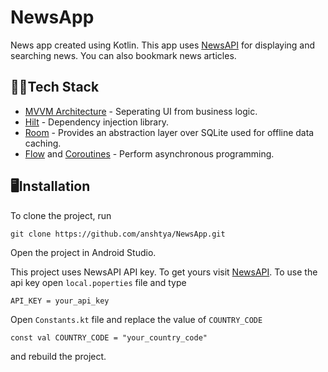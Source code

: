 

# NewsApp

News app created using Kotlin. This app uses [NewsAPI](https://newsapi.org/) for displaying and searching news. You can also bookmark news articles.

## 👨‍💻Tech Stack
- <a href="https://developer.android.com/topic/architecture#recommended-app-arch">MVVM Architecture</a> - Seperating UI from business logic.
- <a href="https://developer.android.com/training/dependency-injection/hilt-android">Hilt</a> - Dependency injection library.
- <a href="https://developer.android.com/training/data-storage/room">Room</a> - Provides an abstraction layer over SQLite used for offline data caching.
- <a href="https://developer.android.com/kotlin/flow">Flow</a> and <a href="https://developer.android.com/kotlin/coroutines">Coroutines</a> - Perform asynchronous programming.

## 🖥️Installation

To clone the project, run

```
git clone https://github.com/anshtya/NewsApp.git
```
Open the project in Android Studio.

This project uses NewsAPI API key. To get yours visit [NewsAPI](https://newsapi.org/). To use the api key open `local.poperties` file and type
```
API_KEY = your_api_key
```
Open `Constants.kt` file and replace the value of `COUNTRY_CODE`
```
const val COUNTRY_CODE = "your_country_code"
```
and rebuild the project.

